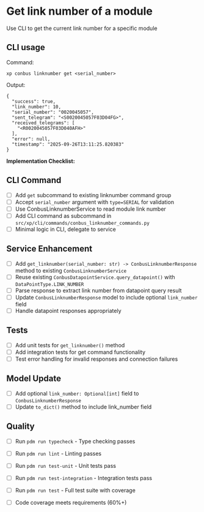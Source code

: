 # Get link number of a module

Use CLI to get the current link number for a specific module

## CLI usage

Command:
```
xp conbus linknumber get <serial_number>
```

Output:
```
{
  "success": true,
  "link_number": 10,
  "serial_number": "0020045057",
  "sent_telegram": "<S0020045057F03D04FG>",
  "received_telegrams": [
    "<R0020045057F03D040AFH>"
  ],
  "error": null,
  "timestamp": "2025-09-26T13:11:25.820383"
}
```

**Implementation Checklist:**

## CLI Command
- [ ] Add `get` subcommand to existing linknumber command group
- [ ] Accept `serial_number` argument with `type=SERIAL` for validation
- [ ] Use ConbusLinknumberService to read module link number
- [ ] Add CLI command as subcommand in `src/xp/cli/commands/conbus_linknumber_commands.py`
- [ ] Minimal logic in CLI, delegate to service

## Service Enhancement
- [ ] Add `get_linknumber(serial_number: str) -> ConbusLinknumberResponse` method to existing `ConbusLinknumberService`
- [ ] Reuse existing `ConbusDatapointService.query_datapoint()` with `DataPointType.LINK_NUMBER`
- [ ] Parse response to extract link number from datapoint query result
- [ ] Update `ConbusLinknumberResponse` model to include optional `link_number` field
- [ ] Handle datapoint responses appropriately

## Tests
- [ ] Add unit tests for `get_linknumber()` method
- [ ] Add integration tests for get command functionality
- [ ] Test error handling for invalid responses and connection failures

## Model Update
- [ ] Add optional `link_number: Optional[int]` field to `ConbusLinknumberResponse`
- [ ] Update `to_dict()` method to include link_number field

## Quality
- [ ] Run `pdm run typecheck` - Type checking passes
- [ ] Run `pdm run lint` - Linting passes
- [ ] Run `pdm run test-unit` - Unit tests pass
- [ ] Run `pdm run test-integration` - Integration tests pass
- [ ] Run `pdm run test` - Full test suite with coverage
- [ ] Code coverage meets requirements (60%+)

